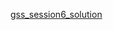 <a href="https://docs.google.com/spreadsheets/d/16d8ScT10_pA5m8iEmYrJeIyaSJkq6-rju85OqSfcdh4/edit#gid=615826288           ">gss_session6_solution</a>
<br>



